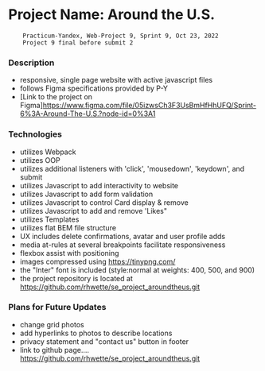 # Project Name: Around the U.S.

        Practicum-Yandex, Web-Project 9, Sprint 9, Oct 23, 2022
        Project 9 final before submit 2

### Description

- responsive, single page website with active javascript files
- follows Figma specifications provided by P-Y
- [Link to the project on Figma]https://www.figma.com/file/05izwsCh3F3UsBmHfHhUFQ/Sprint-6%3A-Around-The-U.S.?node-id=0%3A1

### Technologies

- utilizes Webpack
- utilizes OOP
- utilizes additional listeners with 'click', 'mousedown', 'keydown', and submit
- utilizes Javascript to add interactivity to website
- utilizes Javascript to add form validation
- utilizes Javascript to control Card display & remove
- utilizes Javascript to add and remove 'Likes"
- utilizes Templates
- utilizes flat BEM file structure
- UX includes delete confirmations, avatar and user profile adds
- media at-rules at several breakpoints facilitate responsiveness
- flexbox assist with positioning
- images compressed using https://tinypng.com/
- the "Inter" font is included (style:normal at weights: 400, 500, and 900)
- the project repository is located at https://github.com/rhwette/se_project_aroundtheus.git

### Plans for Future Updates

- change grid photos
- add hyperlinks to photos to describe locations
- privacy statement and "contact us" button in footer
- link to github page....
  https://github.com/rhwette/se_project_aroundtheus.git
